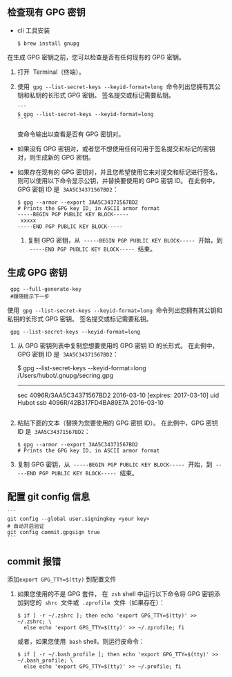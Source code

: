 ## 检查现有 GPG 密钥

- cli 工具安装

  ```
  $ brew install gnupg
  ```

在生成 GPG 密钥之前，您可以检查是否有任何现有的 GPG 密钥。

1.  打开  Terminal（终端）。

1.  使用  `gpg --list-secret-keys --keyid-format=long`  命令列出您拥有其公钥和私钥的长形式 GPG 密钥。 签名提交或标记需要私钥。

        ```
        $ gpg --list-secret-keys --keyid-format=long
        ```

    查命令输出以查看是否有 GPG 密钥对。

- 如果没有 GPG 密钥对，或者您不想使用任何可用于签名提交和标记的密钥对，则生成新的 GPG 密钥。

- 如果存在现有的 GPG 密钥对，并且您希望使用它来对提交和标记进行签名，则可以使用以下命令显示公钥，并替换要使用的 GPG 密钥 ID。 在此例中，GPG 密钥 ID 是  `3AA5C34371567BD2`：

  ```
  $ gpg --armor --export 3AA5C34371567BD2
  # Prints the GPG key ID, in ASCII armor format
  -----BEGIN PGP PUBLIC KEY BLOCK-----
   xxxxx
  -----END PGP PUBLIC KEY BLOCK-----
  ```

  1.  复制 GPG 密钥，从  `-----BEGIN PGP PUBLIC KEY BLOCK-----`  开始，到  `-----END PGP PUBLIC KEY BLOCK-----`  结束。

## 生成 GPG 密钥

```
 gpg --full-generate-key
 #跟随提示下一步
```

使用  `gpg --list-secret-keys --keyid-format=long`  命令列出您拥有其公钥和私钥的长形式 GPG 密钥。 签名提交或标记需要私钥。

```
 gpg --list-secret-keys --keyid-format=long
```

1.  从 GPG 密钥列表中复制您想要使用的 GPG 密钥 ID 的长形式。 在此例中，GPG 密钥 ID 是  `3AA5C34371567BD2`：

    $ gpg --list-secret-keys --keyid-format=long
    /Users/hubot/.gnupg/secring.gpg

    ***

    sec 4096R/3AA5C34371567BD2 2016-03-10 [expires: 2017-03-10]
    uid Hubot
    ssb 4096R/42B317FD4BA89E7A 2016-03-10

    ```

    ```

1.  粘贴下面的文本（替换为您要使用的 GPG 密钥 ID）。 在此例中，GPG 密钥 ID 是  `3AA5C34371567BD2`：

    ```
    $ gpg --armor --export 3AA5C34371567BD2
    # Prints the GPG key ID, in ASCII armor format
    ```

1.  复制 GPG 密钥，从  `-----BEGIN PGP PUBLIC KEY BLOCK-----`  开始，到  `-----END PGP PUBLIC KEY BLOCK-----`  结束。

## 配置 git config 信息

    ```
    git config --global user.signingkey <your key>
    # 自动开启验证
    git config commit.gpgsign true
    ```

## commit 报错

添加`export GPG_TTY=$(tty)` 到配置文件

1.  如果您使用的不是 GPG 套件， 在  `zsh` shell 中运行以下命令将 GPG 密钥添加到您的  `shrc`  文件或  `.zprofile`  文件（如果存在）：

    ```
    $ if [ -r ~/.zshrc ]; then echo 'export GPG_TTY=$(tty)' >> ~/.zshrc; \
      else echo 'export GPG_TTY=$(tty)' >> ~/.zprofile; fi
    ```

    或者，如果您使用  `bash` shell，则运行皮命令：

    ```
    $ if [ -r ~/.bash_profile ]; then echo 'export GPG_TTY=$(tty)' >> ~/.bash_profile; \
      else echo 'export GPG_TTY=$(tty)' >> ~/.profile; fi
    ```
